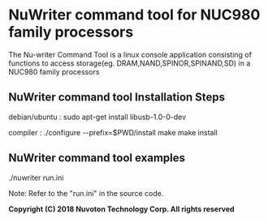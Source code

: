 # NuWriter command tool for NUC980 family processors
The Nu-writer Command Tool is a linux console application consisting of functions 
to access storage(eg. DRAM,NAND,SPINOR,SPINAND,SD) in a NUC980 family processors

## NuWriter command tool Installation Steps
debian/ubuntu : 
sudo apt-get install libusb-1.0-0-dev

compiler :
./configure --prefix=$PWD/install
make
make install

## NuWriter command tool examples

./nuwriter run.ini

Note: Refer to the "run.ini" in the source code.

**Copyright (C) 2018 Nuvoton Technology Corp. All rights reserved**


